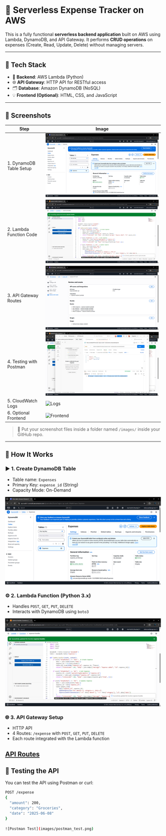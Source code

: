 # 💸 Serverless Expense Tracker on AWS

This is a fully functional **serverless backend application** built on AWS using Lambda, DynamoDB, and API Gateway. It performs **CRUD operations** on expenses (Create, Read, Update, Delete) without managing servers.

---

## 🔧 Tech Stack

- 🧠 **Backend**: AWS Lambda (Python)
- 🌐 **API Gateway**: HTTP API for RESTful access
- 🗂️ **Database**: Amazon DynamoDB (NoSQL)
- 💡 **Frontend (Optional)**: HTML, CSS, and JavaScript

---

## 📸 Screenshots

| Step | Image |
|------|-------|
| 1. DynamoDB Table Setup | ![DynamoDB](images/dynamodb_table.png) |
| 2. Lambda Function Code | ![Lambda](images/lambda_code.png) |
| 3. API Gateway Routes | ![API Routes](images/api_gateway_routes.png) |
| 4. Testing with Postman | ![Postman](images/postman_test.png) |
| 5. CloudWatch Logs | ![Logs](images/cloudwatch_logs.png) |
| 6. Optional Frontend | ![Frontend](images/frontend_ui.png) |

> 📁 Put your screenshot files inside a folder named `/images/` inside your GitHub repo.

---

## 🚀 How It Works

### ▶️ 1. Create DynamoDB Table
- Table name: `Expenses`
- Primary Key: `expense_id` (String)
- Capacity Mode: On-Demand

![DynamoDB Table](images/dynamodb_table.png)

### ⚙️ 2. Lambda Function (Python 3.x)
- Handles `POST`, `GET`, `PUT`, `DELETE`
- Interacts with DynamoDB using `boto3`

![Lambda Code](images/lambda_code.png)

### 🌐 3. API Gateway Setup
- HTTP API
- 4 Routes: `/expense` with `POST`, `GET`, `PUT`, `DELETE`
- Each route integrated with the Lambda function

[API Routes](images/api_gateway_routes.png)
---

## 🧪 Testing the API

You can test the API using Postman or curl:

```bash
POST /expense
{
  "amount": 200,
  "category": "Groceries",
  "date": "2025-06-08"
}

![Postman Test](images/postman_test.png)
